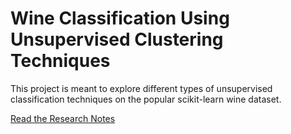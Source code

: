 # Wine Classification Using Unsupervised Clustering Techniques
This project is meant to explore different types of unsupervised classification techniques on the popular scikit-learn wine dataset. 

[Read the Research Notes](literature_notes.md)
